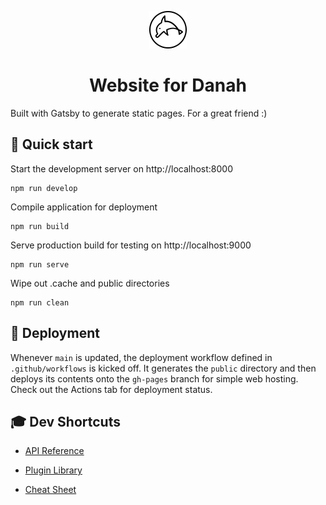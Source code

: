 <p align="center">
  <img alt="dolphin" src="./src/images/dolphin.svg?raw=true" width="60" />
</p>
<h1 align="center">
  Website for Danah
</h1>

Built with Gatsby to generate static pages. For a great friend :)

## 🚀 Quick start

Start the development server on http://localhost:8000
```shell
npm run develop
```

Compile application for deployment
```shell
npm run build
```

Serve production build for testing on http://localhost:9000
```shell
npm run serve
```

Wipe out .cache and public directories
```shell
npm run clean
```

## 🚀 Deployment

Whenever `main` is updated, the deployment workflow defined in `.github/workflows` is kicked off. It generates the `public` directory and then deploys its contents onto the `gh-pages` branch for simple web hosting. Check out the Actions tab for deployment status.

## 🎓 Dev Shortcuts

- [API Reference](https://www.gatsbyjs.com/docs/api-reference/?utm_source=starter&utm_medium=readme&utm_campaign=minimal-starter)

- [Plugin Library](https://www.gatsbyjs.com/plugins?utm_source=starter&utm_medium=readme&utm_campaign=minimal-starter)

- [Cheat Sheet](https://www.gatsbyjs.com/docs/cheat-sheet/?utm_source=starter&utm_medium=readme&utm_campaign=minimal-starter)
